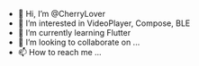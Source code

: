 - 👋 Hi, I’m @CherryLover
- 👀 I’m interested in VideoPlayer, Compose, BLE
- 🌱 I’m currently learning Flutter
- 💞️ I’m looking to collaborate on ...
- 📫 How to reach me ...

<!---
CherryLover/CherryLover is a ✨ special ✨ repository because its `README.md` (this file) appears on your GitHub profile.
You can click the Preview link to take a look at your changes.
--->
